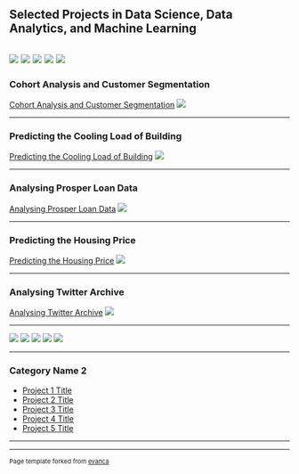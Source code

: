 ## Selected Projects in Data Science, Data Analytics, and Machine Learning
[![](https://img.shields.io/badge/Python-white?logo=Python)](#) [![](https://img.shields.io/badge/Jupyter-white?logo=Jupyter)](#) [![](https://img.shields.io/badge/PyTorch-white?logo=pytorch)](#) [![](https://img.shields.io/badge/Twitter-white?logo=Twitter)](#) [![](https://img.shields.io/badge/HuggingFace_Transformers-white?logo=huggingface)](#)
---

<h3>Cohort Analysis and Customer Segmentation</h3>

[Cohort Analysis and Customer Segmentation](/sample_page)
<img src="images/dummy_thumbnail.jpg?raw=true"/>

---

<h3>Predicting the Cooling Load of Building</h3>

[Predicting the Cooling Load of Building](/pdf/sample_presentation.pdf)
<img src="images/dummy_thumbnail.jpg?raw=true"/>

---

<h3>Analysing Prosper Loan Data</h3>

[Analysing Prosper Loan Data](http://example.com/)
<img src="images/dummy_thumbnail.jpg?raw=true"/>

---

<h3>Predicting the Housing Price</h3>

[Predicting the Housing Price](http://example.com/)
<img src="images/dummy_thumbnail.jpg?raw=true"/>

---

<h3>Analysing Twitter Archive</h3>

[Analysing Twitter Archive](http://example.com/)
<img src="images/dummy_thumbnail.jpg?raw=true"/>

---
[![](https://img.shields.io/badge/Python-white?logo=Python)](#) [![](https://img.shields.io/badge/Jupyter-white?logo=Jupyter)](#) [![](https://img.shields.io/badge/PyTorch-white?logo=pytorch)](#) [![](https://img.shields.io/badge/Twitter-white?logo=Twitter)](#) [![](https://img.shields.io/badge/HuggingFace_Transformers-white?logo=huggingface)](#)

---

### Category Name 2

- [Project 1 Title](http://example.com/)
- [Project 2 Title](http://example.com/)
- [Project 3 Title](http://example.com/)
- [Project 4 Title](http://example.com/)
- [Project 5 Title](http://example.com/)

---




---
<p style="font-size:11px">Page template forked from <a href="https://github.com/evanca/quick-portfolio">evanca</a></p>
<!-- Remove above link if you don't want to attibute -->
